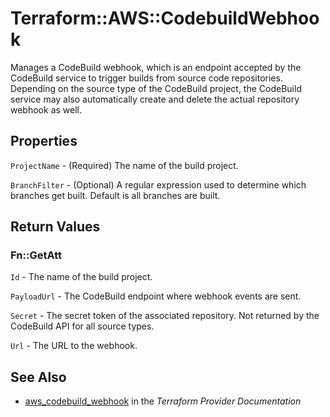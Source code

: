 # Terraform::AWS::CodebuildWebhook

Manages a CodeBuild webhook, which is an endpoint accepted by the CodeBuild service to trigger builds from source code repositories. Depending on the source type of the CodeBuild project, the CodeBuild service may also automatically create and delete the actual repository webhook as well.

## Properties

`ProjectName` - (Required) The name of the build project.

`BranchFilter` - (Optional) A regular expression used to determine which branches get built. Default is all branches are built.


## Return Values

### Fn::GetAtt

`Id` - The name of the build project.

`PayloadUrl` - The CodeBuild endpoint where webhook events are sent.

`Secret` - The secret token of the associated repository. Not returned by the CodeBuild API for all source types.

`Url` - The URL to the webhook.

## See Also

* [aws_codebuild_webhook](https://www.terraform.io/docs/providers/aws/r/codebuild_webhook.html) in the _Terraform Provider Documentation_